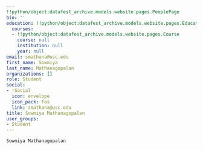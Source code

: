 ```yaml
---
!!python/object:datafest_archive.models.website.pages.PeoplePage
bio: ''
education: !!python/object:datafest_archive.models.website.pages.Education
  courses:
  - !!python/object:datafest_archive.models.website.pages.Course
    course: null
    institution: null
    year: null
email: smathana@usc.edu
first_name: Sowmiya
last_name: Mathanagopalan
organizations: []
role: Student
social:
- !Social
  icon: envelope
  icon_pack: fas
  link: smathana@usc.edu
title: Sowmiya Mathanagopalan
user_groups:
- Student
---
```


    Sowmiya Mathanagopalan
    